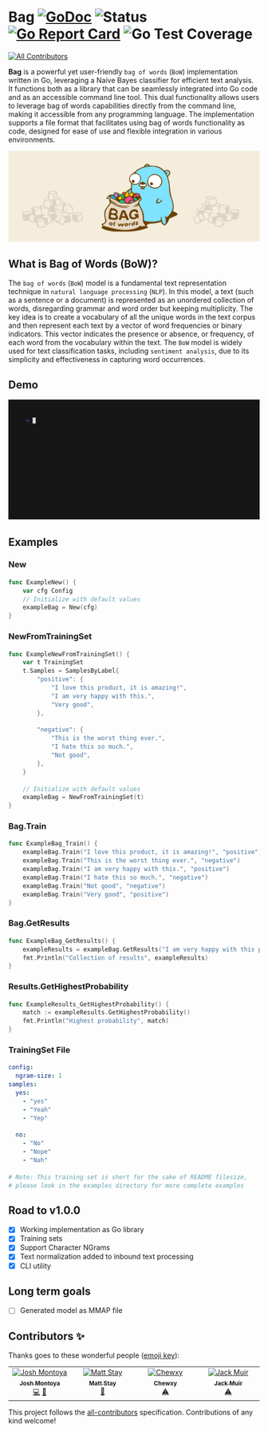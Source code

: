 # Bag [![GoDoc](https://godoc.org/github.com/GopherML/bag?status.svg)](https://godoc.org/github.com/GopherML/bag) ![Status](https://img.shields.io/badge/status-stable-brightgreen.svg) [![Go Report Card](https://goreportcard.com/badge/github.com/GopherML/bag)](https://goreportcard.com/report/github.com/GopherML/bag) ![Go Test Coverage](https://img.shields.io/badge/coverage-100%25-brightgreen)
<!-- ALL-CONTRIBUTORS-BADGE:START - Do not remove or modify this section -->
[![All Contributors](https://img.shields.io/badge/all_contributors-4-orange.svg?style=flat-square)](#contributors-)
<!-- ALL-CONTRIBUTORS-BADGE:END -->
**Bag** is a powerful yet user-friendly `bag of words` (`BoW`) implementation written in Go, leveraging a Naive Bayes classifier for efficient text analysis. It functions both as a library that can be seamlessly integrated into Go code and as an accessible command line tool. This dual functionality allows users to leverage bag of words capabilities directly from the command line, making it accessible from any programming language. The implementation supports a file format that facilitates using bag of words functionality as code, designed for ease of use and flexible integration in various environments.

![billboard](https://github.com/GopherML/bag/blob/main/bag-billboard.png?raw=true "Bag billboard")

## What is Bag of Words (BoW)?
The `bag of words` (`BoW`) model is a fundamental text representation technique in `natural language processing` (`NLP`). In this model, a text (such as a sentence or a document) is represented as an unordered collection of words, disregarding grammar and word order but keeping multiplicity. The key idea is to create a vocabulary of all the unique words in the text corpus and then represent each text by a vector of word frequencies or binary indicators. This vector indicates the presence or absence, or frequency, of each word from the vocabulary within the text. The `BoW` model is widely used for text classification tasks, including `sentiment analysis`, due to its simplicity and effectiveness in capturing word occurrences.

## Demo
<img src="https://github.com/GopherML/bag/blob/main/demo/demo.gif?raw=true" />

## Examples
### New
```go
func ExampleNew() {
	var cfg Config
	// Initialize with default values
	exampleBag = New(cfg)
}
```

### NewFromTrainingSet
```go
func ExampleNewFromTrainingSet() {
	var t TrainingSet
	t.Samples = SamplesByLabel{
		"positive": {
			"I love this product, it is amazing!",
			"I am very happy with this.",
			"Very good",
		},

		"negative": {
			"This is the worst thing ever.",
			"I hate this so much.",
			"Not good",
		},
	}

	// Initialize with default values
	exampleBag = NewFromTrainingSet(t)
}
```

### Bag.Train
```go
func ExampleBag_Train() {
	exampleBag.Train("I love this product, it is amazing!", "positive")
	exampleBag.Train("This is the worst thing ever.", "negative")
	exampleBag.Train("I am very happy with this.", "positive")
	exampleBag.Train("I hate this so much.", "negative")
	exampleBag.Train("Not good", "negative")
	exampleBag.Train("Very good", "positive")
}
```

### Bag.GetResults
```go
func ExampleBag_GetResults() {
	exampleResults = exampleBag.GetResults("I am very happy with this product.")
	fmt.Println("Collection of results", exampleResults)
}
```

### Results.GetHighestProbability
```go
func ExampleResults_GetHighestProbability() {
	match := exampleResults.GetHighestProbability()
	fmt.Println("Highest probability", match)
}
```

### TrainingSet File
```yaml
config:
  ngram-size: 1
samples:
  yes:
    - "yes"
    - "Yeah"
    - "Yep"

  no:
    - "No"
    - "Nope"
    - "Nah"

# Note: This training set is short for the sake of README filesize,
# please look in the examples directory for more complete examples
```

## Road to v1.0.0

- [X] Working implementation as Go library
- [X] Training sets
- [X] Support Character NGrams
- [X] Text normalization added to inbound text processing
- [X] CLI utility

## Long term goals
- [ ] Generated model as MMAP file
## Contributors ✨

Thanks goes to these wonderful people ([emoji key](https://allcontributors.org/docs/en/emoji-key)):

<!-- ALL-CONTRIBUTORS-LIST:START - Do not remove or modify this section -->
<!-- prettier-ignore-start -->
<!-- markdownlint-disable -->
<table>
  <tbody>
    <tr>
      <td align="center" valign="top" width="14.28%"><a href="https://github.com/itsmontoya"><img src="https://avatars.githubusercontent.com/u/928954?v=4?s=100" width="100px;" alt="Josh Montoya"/><br /><sub><b>Josh Montoya</b></sub></a><br /><a href="https://github.com/GopherML/bag/commits?author=itsmontoya" title="Code">💻</a> <a href="https://github.com/GopherML/bag/commits?author=itsmontoya" title="Documentation">📖</a></td>
      <td align="center" valign="top" width="14.28%"><a href="http://mattstay.com"><img src="https://avatars.githubusercontent.com/u/414740?v=4?s=100" width="100px;" alt="Matt Stay"/><br /><sub><b>Matt Stay</b></sub></a><br /><a href="#design-matthew-stay" title="Design">🎨</a></td>
      <td align="center" valign="top" width="14.28%"><a href="http://twitter.com/chewxy"><img src="https://avatars.githubusercontent.com/u/471890?v=4?s=100" width="100px;" alt="Chewxy"/><br /><sub><b>Chewxy</b></sub></a><br /><a href="https://github.com/GopherML/bag/commits?author=chewxy" title="Tests">⚠️</a></td>
      <td align="center" valign="top" width="14.28%"><a href="http://jbmuir.github.io"><img src="https://avatars.githubusercontent.com/u/18120453?v=4?s=100" width="100px;" alt="Jack Muir"/><br /><sub><b>Jack Muir</b></sub></a><br /><a href="https://github.com/GopherML/bag/commits?author=jbmuir" title="Tests">⚠️</a></td>
    </tr>
  </tbody>
</table>

<!-- markdownlint-restore -->
<!-- prettier-ignore-end -->

<!-- ALL-CONTRIBUTORS-LIST:END -->

This project follows the [all-contributors](https://github.com/all-contributors/all-contributors) specification. Contributions of any kind welcome!